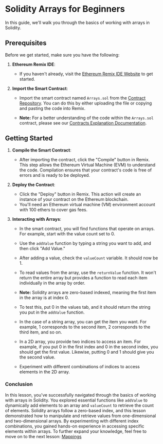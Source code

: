 # Solidity Arrays for Beginners

In this guide, we'll walk you through the basics of working with arrays in Solidity.

## Prerequisites

Before we get started, make sure you have the following:

1. **Ethereum Remix IDE**:
   - If you haven't already, visit the [Ethereum Remix IDE Website](https://remix.ethereum.org/) to get started.

2. **Import the Smart Contract**:
   - Import the smart contract named `Arrays.sol` from the [Contract Repository](../contracts). You can do this by either uploading the file or copying and pasting the code into Remix.

   - **Note:** For a better understanding of the code within the `Arrays.sol` contract, please see our [Contracts Explanation Documentation](../Contracts-Explanation/ARRAYS_CONTRACT_EXPLANATION.md).

## Getting Started

1. **Compile the Smart Contract**:
   - After importing the contract, click the "Compile" button in Remix. This step allows the Ethereum Virtual Machine (EVM) to understand the code. Compilation ensures that your contract's code is free of errors and is ready to be deployed.

2. **Deploy the Contract**:
   - Click the "Deploy" button in Remix. This action will create an instance of your contract on the Ethereum blockchain.
   - You'll need an Ethereum virtual machine (VM) environment account with 100 ethers to cover gas fees.

3. **Interacting with Arrays**:
   - In the smart contract, you will find functions that operate on arrays. For example, start with the value count set to 0.

   - Use the `addValue` function by typing a string you want to add, and then click "Add Value."

   - After adding a value, check the `valueCount` variable. It should now be 1.

   - To read values from the array, use the `returnValue` function. It won't return the entire array but provides a function to read each item individually in the array by order.

   - **Note:** Solidity arrays are zero-based indexed, meaning the first item in the array is at index 0.

   - To test this, put 0 in the values tab, and it should return the string you put in the `addValue` function.

   - In the case of a string array, you can get the item you want. For example, 1 corresponds to the second item, 2 corresponds to the third item, and so on.

   - In a 2D array, you provide two indices to access an item. For example, if you put 0 in the first index and 0 in the second index, you should get the first value. Likewise, putting 0 and 1 should give you the second value.

   - Experiment with different combinations of indices to access elements in the 2D array.

### Conclusion

In this lesson, you've successfully navigated through the basics of working with arrays in Solidity. You explored essential functions like `addValue` to dynamically add elements to an array and `valueCount` to retrieve the count of elements. Solidity arrays follow a zero-based index, and this lesson demonstrated how to manipulate and retrieve values from one-dimensional and two-dimensional arrays. By experimenting with different index combinations, you gained hands-on experience in accessing specific elements within arrays. To further expand your knowledge, feel free to move on to the next lesson: [Mappings](Mappings.md)


